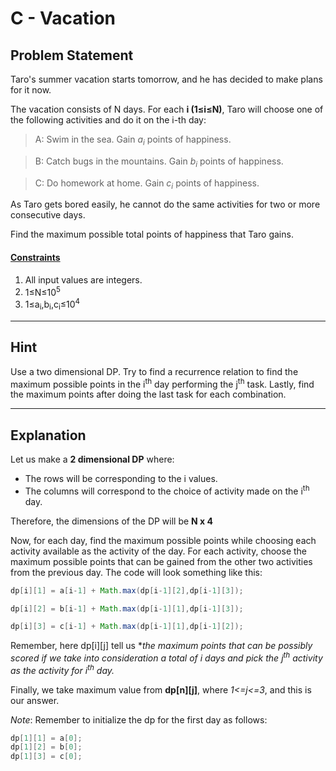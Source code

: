 # C - Vacation
## Problem Statement

Taro's summer vacation starts tomorrow, and he has decided to make plans for it now.

The vacation consists of
N days. For each **i (1≤i≤N)**, Taro will choose one of the following activities and do it on the i-th day:

> A: Swim in the sea. Gain <i>a<sub>i</sub></i>​ points of happiness.

> B: Catch bugs in the mountains. Gain <i>b<sub>i</sub></i>​ points of happiness.

> C: Do homework at home. Gain <i>c<sub>i</sub></i>​ points of happiness.

As Taro gets bored easily, he cannot do the same activities for two or more consecutive days.

Find the maximum possible total points of happiness that Taro gains.

#### <u>Constraints</u>
1. All input values are integers.
2. 1≤N≤10<sup>5</sup>
3. 1≤a<sub>i​</sub>,b<sub>i​</sub>,c<sub>i</sub>​≤10<sup>4</sup>

---

## Hint
Use a two dimensional DP. Try to find a recurrence relation to find the maximum possible points in the i<sup>th</sup> day performing the j<sup>th</sup> task. Lastly, find the maximum points after doing the last task for each combination.   

---

## Explanation

Let us make a **2 dimensional DP** where:

- The rows will be corresponding to the i values.
- The columns will correspond to the choice of activity made on the i<sup>th</sup> day.

Therefore, the dimensions of the DP will be **N x 4** 

Now, for each day, find the maximum possible points while choosing each activity available as the activity of the day. For each activity, choose the maximum possible points that can be gained from the other two activities from the previous day. The code will look something like this:

```Java
dp[i][1] = a[i-1] + Math.max(dp[i-1][2],dp[i-1][3]);

dp[i][2] = b[i-1] + Math.max(dp[i-1][1],dp[i-1][3]);

dp[i][3] = c[i-1] + Math.max(dp[i-1][1],dp[i-1][2]);
```

Remember, here dp[i][j] tell us **the maximum points that can be possibly scored if we take into consideration a total of *i days* and pick the *j<sup>th</sup>* activity as the activity for *i<sup>th</sup> day.**

Finally, we take maximum value from **dp[n][j]**, where *1<=j<=3*, and this is our answer.

*Note*: Remember to initialize the dp for the first day as follows: 

```Java
dp[1][1] = a[0];
dp[1][2] = b[0];
dp[1][3] = c[0];
```